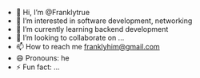 - 👋 Hi, I’m @Franklytrue
- 👀 I’m interested in software development, networking
- 🌱 I’m currently learning backend development
- 💞️ I’m looking to collaborate on ...
- 📫 How to reach me franklyhim@gmail.com
- 😄 Pronouns: he
- ⚡ Fun fact: ...

<!---
Franklytrue/Franklytrue is a ✨ special ✨ repository because its `README.md` (this file) appears on your GitHub profile.
You can click the Preview link to take a look at your changes.
--->
